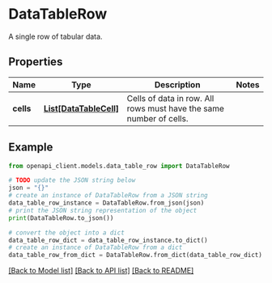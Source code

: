 # DataTableRow

A single row of tabular data.

## Properties

Name | Type | Description | Notes
------------ | ------------- | ------------- | -------------
**cells** | [**List[DataTableCell]**](DataTableCell.md) | Cells of data in row.  All rows must have the same number of cells. | 

## Example

```python
from openapi_client.models.data_table_row import DataTableRow

# TODO update the JSON string below
json = "{}"
# create an instance of DataTableRow from a JSON string
data_table_row_instance = DataTableRow.from_json(json)
# print the JSON string representation of the object
print(DataTableRow.to_json())

# convert the object into a dict
data_table_row_dict = data_table_row_instance.to_dict()
# create an instance of DataTableRow from a dict
data_table_row_from_dict = DataTableRow.from_dict(data_table_row_dict)
```
[[Back to Model list]](../README.md#documentation-for-models) [[Back to API list]](../README.md#documentation-for-api-endpoints) [[Back to README]](../README.md)


